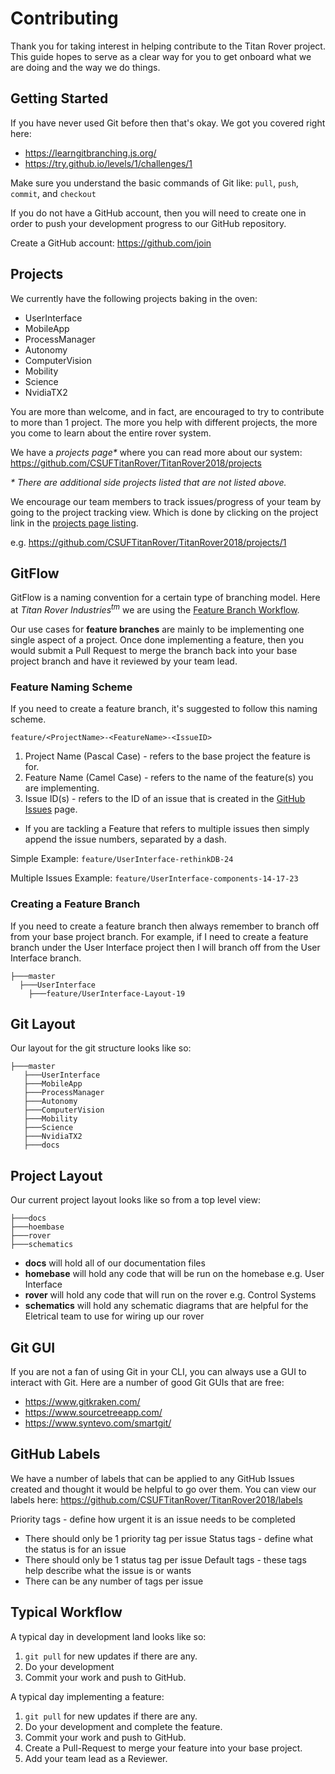 # Contributing

Thank you for taking interest in helping contribute to the Titan Rover project.
This guide hopes to serve as a clear way for you to get onboard what we are doing
and the way we do things.

## Getting Started

If you have never used Git before then that's okay. We got you covered right
here: 
  - https://learngitbranching.js.org/
  - https://try.github.io/levels/1/challenges/1

Make sure you understand the basic commands of Git
like: `pull`, `push`, `commit`, and `checkout`

If you do not have a GitHub account, then you will need to create one 
in order to push your development progress to our GitHub repository.

Create a GitHub account: https://github.com/join

## Projects

We currently have the following projects baking in the oven:

- UserInterface
- MobileApp
- ProcessManager
- Autonomy
- ComputerVision
- Mobility
- Science
- NvidiaTX2

You are more than welcome, and in fact, are encouraged to try to contribute to more than 1 project. The more you help with different projects,
the more you come to learn about the entire rover system. 

We have a _projects page*_ where you can read more about our system: https://github.com/CSUFTitanRover/TitanRover2018/projects

_\* There are additional side projects listed that are not listed above._

We encourage our team members to track issues/progress of your team by going to the project tracking view. Which is done by clicking on the project link in the [projects page listing](https://github.com/CSUFTitanRover/TitanRover2018/projects).

e.g. https://github.com/CSUFTitanRover/TitanRover2018/projects/1

## GitFlow

GitFlow is a naming convention for a certain type of branching model.
Here at _Titan Rover Industries<sup>tm</sup>_ we are using the [Feature Branch Workflow](https://www.atlassian.com/git/tutorials/comparing-workflows/feature-branch-workflow).

Our use cases for **feature branches** are mainly to be implementing one single aspect of a project. Once done implementing a feature, then you would submit a Pull Request to merge the branch back into your base project branch and have it reviewed by your team lead.

### Feature Naming Scheme

If you need to create a feature branch, it's suggested to follow this naming scheme.

`feature/<ProjectName>-<FeatureName>-<IssueID>`

1. Project Name (Pascal Case) - refers to the base project the feature is for.
2. Feature Name (Camel Case) - refers to the name of the feature(s) you are implementing.
3. Issue ID(s) - refers to the ID of an issue that is created in the [GitHub Issues](https://github.com/CSUFTitanRover/TitanRover2018/issues) page. 
  - If you are tackling a Feature that refers to multiple issues then simply append
  the issue numbers, separated by a dash.

Simple Example: `feature/UserInterface-rethinkDB-24`

Multiple Issues Example: `feature/UserInterface-components-14-17-23`

### Creating a Feature Branch

If you need to create a feature branch then always remember to branch off from your base project branch. For example, if I need to create a feature branch under the User Interface project then I will branch off from the User Interface branch.

```
├───master
  ├───UserInterface
    ├───feature/UserInterface-Layout-19
```

## Git Layout

Our layout for the git structure looks like so:
```
├───master
   ├───UserInterface
   ├───MobileApp
   ├───ProcessManager
   ├───Autonomy
   ├───ComputerVision
   ├───Mobility
   ├───Science
   ├───NvidiaTX2
   ├───docs
```

## Project Layout 

Our current project layout looks like so from a top level view:
```
├───docs
├───hoembase
├───rover
├───schematics
```

- **docs** will hold all of our documentation files
- **homebase** will hold any code that will be run on the homebase e.g. User Interface
- **rover** will hold any code that will run on the rover e.g. Control Systems
- **schematics** will hold any schematic diagrams that are helpful for the Eletrical team to use for wiring up our rover

## Git GUI

If you are not a fan of using Git in your CLI, you can always use a GUI to interact with Git.
Here are a number of good Git GUIs that are free:

- https://www.gitkraken.com/
- https://www.sourcetreeapp.com/
- https://www.syntevo.com/smartgit/


## GitHub Labels

We have a number of labels that can be applied to any GitHub Issues created and thought it would be helpful to
go over them. You can view our labels here: https://github.com/CSUFTitanRover/TitanRover2018/labels

Priority tags - define how urgent it is an issue needs to be completed
  - There should only be 1 priority tag per issue
Status tags - define what the status is for an issue
  - There should only be 1 status tag per issue
Default tags - these tags help describe what the issue is or wants
  - There can be any number of tags per issue

## Typical Workflow

A typical day in development land looks like so:

1. `git pull` for new updates if there are any.
2. Do your development
3. Commit your work and push to GitHub.

A typical day implementing a feature:

1. `git pull` for new updates if there are any.
2. Do your development and complete the feature.
3. Commit your work and push to GitHub.
4. Create a Pull-Request to merge your feature into your base project.
5. Add your team lead as a Reviewer.











